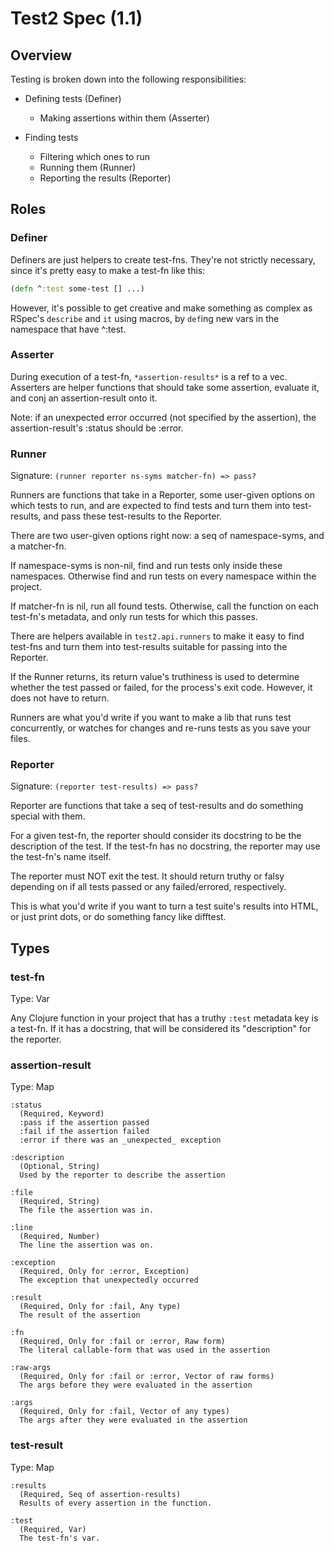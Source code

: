 Test2 Spec (1.1)
================

Overview
--------

Testing is broken down into the following responsibilities:

- Defining tests (Definer)
  - Making assertions within them (Asserter)

- Finding tests
  - Filtering which ones to run
  - Running them (Runner)
  - Reporting the results (Reporter)


Roles
-----

### Definer

Definers are just helpers to create test-fns. They're not strictly
necessary, since it's pretty easy to make a test-fn like this:

```clojure
(defn ^:test some-test [] ...)
```

However, it's possible to get creative and make something as complex
as RSpec's `describe` and `it` using macros, by `def`ing new vars in
the namespace that have ^:test.


### Asserter

During execution of a test-fn, `*assertion-results*` is a ref to a
vec. Asserters are helper functions that should take some assertion,
evaluate it, and conj an assertion-result onto it.

Note: if an unexpected error occurred (not specified by the
assertion), the assertion-result's :status should be :error.


### Runner

Signature: `(runner reporter ns-syms matcher-fn) => pass?`

Runners are functions that take in a Reporter, some user-given options
on which tests to run, and are expected to find tests and turn them
into test-results, and pass these test-results to the Reporter.

There are two user-given options right now: a seq of namespace-syms,
and a matcher-fn.

If namespace-syms is non-nil, find and run tests only inside these
namespaces. Otherwise find and run tests on every namespace within the
project.

If matcher-fn is nil, run all found tests. Otherwise, call the
function on each test-fn's metadata, and only run tests for which this
passes.

There are helpers available in `test2.api.runners` to make it easy to
find test-fns and turn them into test-results suitable for passing
into the Reporter.

If the Runner returns, its return value's truthiness is used to
determine whether the test passed or failed, for the process's exit
code. However, it does not have to return.

Runners are what you'd write if you want to make a lib that runs test
concurrently, or watches for changes and re-runs tests as you save
your files.


### Reporter

Signature: `(reporter test-results) => pass?`

Reporter are functions that take a seq of test-results and do
something special with them.

For a given test-fn, the reporter should consider its docstring to be
the description of the test. If the test-fn has no docstring, the
reporter may use the test-fn's name itself.

The reporter must NOT exit the test. It should return truthy or falsy
depending on if all tests passed or any failed/errored, respectively.

This is what you'd write if you want to turn a test suite's results
into HTML, or just print dots, or do something fancy like difftest.



Types
-----

### test-fn
Type: Var

Any Clojure function in your project that has a truthy `:test`
metadata key is a test-fn. If it has a docstring, that will be
considered its "description" for the reporter.


### assertion-result
Type: Map

```
:status
  (Required, Keyword)
  :pass if the assertion passed
  :fail if the assertion failed
  :error if there was an _unexpected_ exception

:description
  (Optional, String)
  Used by the reporter to describe the assertion

:file
  (Required, String)
  The file the assertion was in.

:line
  (Required, Number)
  The line the assertion was on.

:exception
  (Required, Only for :error, Exception)
  The exception that unexpectedly occurred

:result
  (Required, Only for :fail, Any type)
  The result of the assertion

:fn
  (Required, Only for :fail or :error, Raw form)
  The literal callable-form that was used in the assertion

:raw-args
  (Required, Only for :fail or :error, Vector of raw forms)
  The args before they were evaluated in the assertion

:args
  (Required, Only for :fail, Vector of any types)
  The args after they were evaluated in the assertion
```

### test-result
Type: Map

```
:results
  (Required, Seq of assertion-results)
  Results of every assertion in the function.

:test
  (Required, Var)
  The test-fn's var.
```
